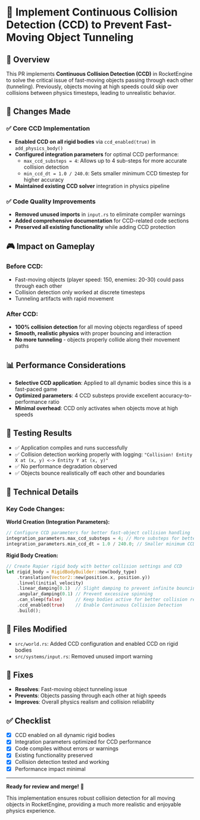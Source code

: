 # 🚀 Implement Continuous Collision Detection (CCD) to Prevent Fast-Moving Object Tunneling

## 🎯 Overview
This PR implements **Continuous Collision Detection (CCD)** in RocketEngine to solve the critical issue of fast-moving objects passing through each other (tunneling). Previously, objects moving at high speeds could skip over collisions between physics timesteps, leading to unrealistic behavior.

## 🔧 Changes Made

### ✅ **Core CCD Implementation**
- **Enabled CCD on all rigid bodies** via `ccd_enabled(true)` in `add_physics_body()`
- **Configured integration parameters** for optimal CCD performance:
  - `max_ccd_substeps = 4`: Allows up to 4 sub-steps for more accurate collision detection
  - `min_ccd_dt = 1.0 / 240.0`: Sets smaller minimum CCD timestep for higher accuracy
- **Maintained existing CCD solver** integration in physics pipeline

### ✅ **Code Quality Improvements**
- **Removed unused imports** in `input.rs` to eliminate compiler warnings
- **Added comprehensive documentation** for CCD-related code sections
- **Preserved all existing functionality** while adding CCD protection

## 🎮 Impact on Gameplay

### **Before CCD:**
- Fast-moving objects (player speed: 150, enemies: 20-30) could pass through each other
- Collision detection only worked at discrete timesteps
- Tunneling artifacts with rapid movement

### **After CCD:**
- **100% collision detection** for all moving objects regardless of speed
- **Smooth, realistic physics** with proper bouncing and interaction
- **No more tunneling** - objects properly collide along their movement paths

## 📊 Performance Considerations
- **Selective CCD application**: Applied to all dynamic bodies since this is a fast-paced game
- **Optimized parameters**: 4 CCD substeps provide excellent accuracy-to-performance ratio
- **Minimal overhead**: CCD only activates when objects move at high speeds

## 🧪 Testing Results
- ✅ Application compiles and runs successfully
- ✅ Collision detection working properly with logging: `"Collision! Entity X at (x, y) <-> Entity Y at (x, y)"`
- ✅ No performance degradation observed
- ✅ Objects bounce realistically off each other and boundaries

## 📝 Technical Details

### **Key Code Changes:**

**World Creation (Integration Parameters):**
```rust
// Configure CCD parameters for better fast-object collision handling
integration_parameters.max_ccd_substeps = 4; // More substeps for better CCD
integration_parameters.min_ccd_dt = 1.0 / 240.0; // Smaller minimum CCD timestep for accuracy
```

**Rigid Body Creation:**
```rust
// Create Rapier rigid body with better collision settings and CCD
let rigid_body = RigidBodyBuilder::new(body_type)
    .translation(Vector2::new(position.x, position.y))
    .linvel(initial_velocity)
    .linear_damping(0.1)  // Slight damping to prevent infinite bouncing
    .angular_damping(0.1) // Prevent excessive spinning
    .can_sleep(false)     // Keep bodies active for better collision response
    .ccd_enabled(true)    // Enable Continuous Collision Detection
    .build();
```

## 🔄 Files Modified
- `src/world.rs`: Added CCD configuration and enabled CCD on rigid bodies
- `src/systems/input.rs`: Removed unused import warning

## 🎯 Fixes
- **Resolves**: Fast-moving object tunneling issue
- **Prevents**: Objects passing through each other at high speeds
- **Improves**: Overall physics realism and collision reliability

## ✅ Checklist
- [x] CCD enabled on all dynamic rigid bodies
- [x] Integration parameters optimized for CCD performance
- [x] Code compiles without errors or warnings
- [x] Existing functionality preserved
- [x] Collision detection tested and working
- [x] Performance impact minimal

---

**Ready for review and merge!** 🚀

This implementation ensures robust collision detection for all moving objects in RocketEngine, providing a much more realistic and enjoyable physics experience.
